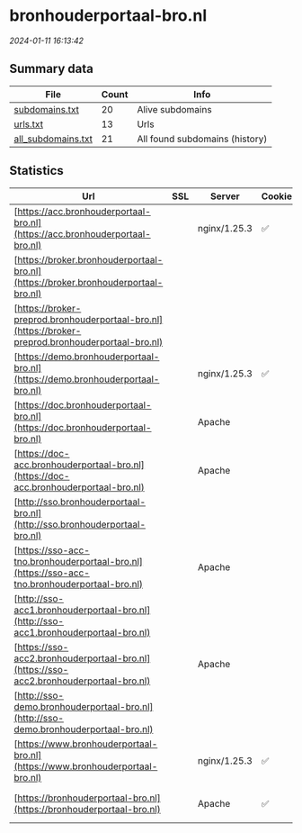 # bronhouderportaal-bro.nl
*2024-01-11 16:13:42*
## Summary data
| File       | Count | Info |
|------------|-------|------|
|[subdomains.txt](/data/bronhouderportaal-bro.nl/subdomains.txt)|20|Alive subdomains|
|[urls.txt](/data/bronhouderportaal-bro.nl/urls.txt)|13|Urls|
|[all_subdomains.txt](/data/bronhouderportaal-bro.nl/all_subdomains.txt)|21|All found subdomains (history)|
## Statistics
| Url | SSL | Server | Cookie | HSTS | CSP | XFO | XXP | RP | Tech |Title |
|------------|-------|------|------|------|------|------|------|------|------|------|
|[https://acc.bronhouderportaal-bro.nl](https://acc.bronhouderportaal-bro.nl)| |nginx/1.25.3|:white_check_mark: |:white_check_mark: |:warning: | | 2:white_check_mark: | 3:white_check_mark: |HSTS Nginx:1.25.3|Home | Bronhoude...|
|[https://broker.bronhouderportaal-bro.nl](https://broker.bronhouderportaal-bro.nl)| || |:white_check_mark: | | | | 3:white_check_mark: |HSTS||
|[https://broker-preprod.bronhouderportaal-bro.nl](https://broker-preprod.bronhouderportaal-bro.nl)| || | | | | | 3:white_check_mark: |HSTS||
|[https://demo.bronhouderportaal-bro.nl](https://demo.bronhouderportaal-bro.nl)| |nginx/1.25.3|:white_check_mark: |:white_check_mark: | | 1:white_check_mark: | 2:white_check_mark: | 3:white_check_mark: |HSTS Nginx:1.25.3|Home | Bronhoude...|
|[https://doc.bronhouderportaal-bro.nl](https://doc.bronhouderportaal-bro.nl)| |Apache| | | | | | 3:white_check_mark: |Apache HTTP Server||
|[https://doc-acc.bronhouderportaal-bro.nl](https://doc-acc.bronhouderportaal-bro.nl)| |Apache| | | | | | 3:white_check_mark: |Apache HTTP Server||
|[http://sso.bronhouderportaal-bro.nl](http://sso.bronhouderportaal-bro.nl)| || | | | | | 3:white_check_mark: |||
|[https://sso-acc-tno.bronhouderportaal-bro.nl](https://sso-acc-tno.bronhouderportaal-bro.nl)| |Apache| | | | | | 3:white_check_mark: |Apache HTTP Server||
|[http://sso-acc1.bronhouderportaal-bro.nl](http://sso-acc1.bronhouderportaal-bro.nl)| || | | | | | 3:white_check_mark: |||
|[https://sso-acc2.bronhouderportaal-bro.nl](https://sso-acc2.bronhouderportaal-bro.nl)| |Apache| | | | | | 3:white_check_mark: |Apache HTTP Server HSTS|403 Forbidden|
|[http://sso-demo.bronhouderportaal-bro.nl](http://sso-demo.bronhouderportaal-bro.nl)| || | | | | | 3:white_check_mark: |||
|[https://www.bronhouderportaal-bro.nl](https://www.bronhouderportaal-bro.nl)| |nginx/1.25.3|:white_check_mark: |:white_check_mark: | | 1:white_check_mark: | 2:white_check_mark: | 3:white_check_mark: |HSTS Nginx:1.25.3|Home | Bronhoude...|
|[https://bronhouderportaal-bro.nl](https://bronhouderportaal-bro.nl)| |Apache|:white_check_mark: |:white_check_mark: | | 1:white_check_mark: | 2:white_check_mark: | 3:white_check_mark: |Apache HTTP Server HSTS|301 Moved Perman...|